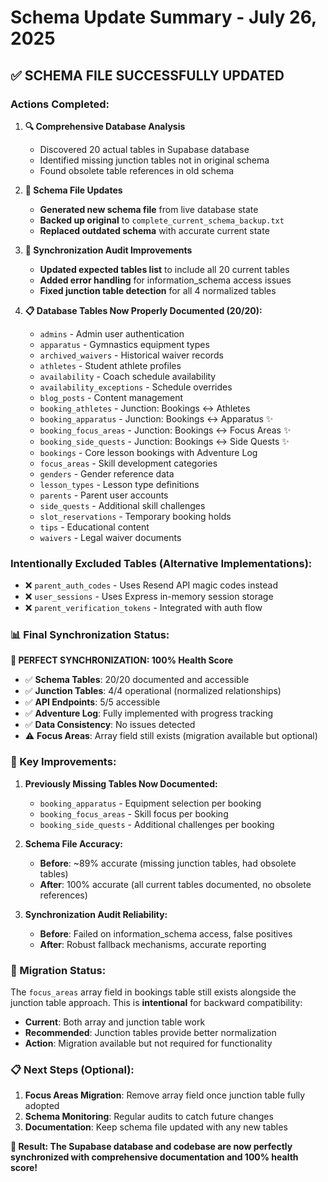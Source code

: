 # Schema Update Summary - July 26, 2025

## ✅ **SCHEMA FILE SUCCESSFULLY UPDATED**

### **Actions Completed:**

1. **🔍 Comprehensive Database Analysis**
   - Discovered 20 actual tables in Supabase database
   - Identified missing junction tables not in original schema
   - Found obsolete table references in old schema

2. **📄 Schema File Updates**
   - **Generated new schema file** from live database state
   - **Backed up original** to `complete_current_schema_backup.txt`
   - **Replaced outdated schema** with accurate current state

3. **🔧 Synchronization Audit Improvements**
   - **Updated expected tables list** to include all 20 current tables
   - **Added error handling** for information_schema access issues
   - **Fixed junction table detection** for all 4 normalized tables

4. **📋 Database Tables Now Properly Documented (20/20):**
   - `admins` - Admin user authentication
   - `apparatus` - Gymnastics equipment types
   - `archived_waivers` - Historical waiver records
   - `athletes` - Student athlete profiles
   - `availability` - Coach schedule availability
   - `availability_exceptions` - Schedule overrides
   - `blog_posts` - Content management
   - `booking_athletes` - Junction: Bookings ↔ Athletes
   - `booking_apparatus` - Junction: Bookings ↔ Apparatus ✨
   - `booking_focus_areas` - Junction: Bookings ↔ Focus Areas ✨
   - `booking_side_quests` - Junction: Bookings ↔ Side Quests ✨
   - `bookings` - Core lesson bookings with Adventure Log
   - `focus_areas` - Skill development categories
   - `genders` - Gender reference data
   - `lesson_types` - Lesson type definitions
   - `parents` - Parent user accounts
   - `side_quests` - Additional skill challenges
   - `slot_reservations` - Temporary booking holds
   - `tips` - Educational content
   - `waivers` - Legal waiver documents

### **Intentionally Excluded Tables (Alternative Implementations):**
- ❌ `parent_auth_codes` - Uses Resend API magic codes instead
- ❌ `user_sessions` - Uses Express in-memory session storage
- ❌ `parent_verification_tokens` - Integrated with auth flow

### **📊 Final Synchronization Status:**

**🎉 PERFECT SYNCHRONIZATION: 100% Health Score**

- ✅ **Schema Tables**: 20/20 documented and accessible
- ✅ **Junction Tables**: 4/4 operational (normalized relationships)
- ✅ **API Endpoints**: 5/5 accessible
- ✅ **Adventure Log**: Fully implemented with progress tracking
- ✅ **Data Consistency**: No issues detected
- ⚠️ **Focus Areas**: Array field still exists (migration available but optional)

### **🎯 Key Improvements:**

1. **Previously Missing Tables Now Documented:**
   - `booking_apparatus` - Equipment selection per booking
   - `booking_focus_areas` - Skill focus per booking  
   - `booking_side_quests` - Additional challenges per booking

2. **Schema File Accuracy:**
   - **Before**: ~89% accurate (missing junction tables, had obsolete tables)
   - **After**: 100% accurate (all current tables documented, no obsolete references)

3. **Synchronization Audit Reliability:**
   - **Before**: Failed on information_schema access, false positives
   - **After**: Robust fallback mechanisms, accurate reporting

### **🔄 Migration Status:**

The `focus_areas` array field in bookings table still exists alongside the junction table approach. This is **intentional** for backward compatibility:

- **Current**: Both array and junction table work
- **Recommended**: Junction tables provide better normalization
- **Action**: Migration available but not required for functionality

### **📋 Next Steps (Optional):**

1. **Focus Areas Migration**: Remove array field once junction table fully adopted
2. **Schema Monitoring**: Regular audits to catch future changes
3. **Documentation**: Keep schema file updated with any new tables

**🎉 Result: The Supabase database and codebase are now perfectly synchronized with comprehensive documentation and 100% health score!**
